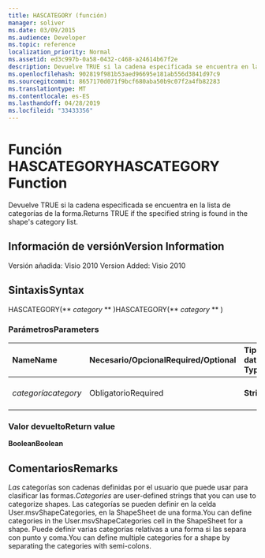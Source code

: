 ```yaml
---
title: HASCATEGORY (función)
manager: soliver
ms.date: 03/09/2015
ms.audience: Developer
ms.topic: reference
localization_priority: Normal
ms.assetid: ed3c997b-0a58-0432-c468-a24614b67f2e
description: Devuelve TRUE si la cadena especificada se encuentra en la lista de categorías de la forma.
ms.openlocfilehash: 902819f981b53aed96695e181ab556d3841d97c9
ms.sourcegitcommit: 8657170d071f9bcf680aba50b9c07f2a4fb82283
ms.translationtype: MT
ms.contentlocale: es-ES
ms.lasthandoff: 04/28/2019
ms.locfileid: "33433356"
---
```

# <a name="hascategory-function"></a><span data-ttu-id="e4e07-103">Función HASCATEGORY</span><span class="sxs-lookup"><span data-stu-id="e4e07-103">HASCATEGORY Function</span></span>

<span data-ttu-id="e4e07-104">Devuelve TRUE si la cadena especificada se encuentra en la lista de categorías de la forma.</span><span class="sxs-lookup"><span data-stu-id="e4e07-104">Returns TRUE if the specified string is found in the shape's category list.</span></span>
  
## <a name="version-information"></a><span data-ttu-id="e4e07-105">Información de versión</span><span class="sxs-lookup"><span data-stu-id="e4e07-105">Version Information</span></span>

<span data-ttu-id="e4e07-106">Versión añadida: Visio 2010
</span><span class="sxs-lookup"><span data-stu-id="e4e07-106">Version Added: Visio 2010</span></span> 
  
## <a name="syntax"></a><span data-ttu-id="e4e07-107">Sintaxis</span><span class="sxs-lookup"><span data-stu-id="e4e07-107">Syntax</span></span>

<span data-ttu-id="e4e07-108">HASCATEGORY(\*\* *category* \*\* )</span><span class="sxs-lookup"><span data-stu-id="e4e07-108">HASCATEGORY(\*\* *category* \*\* )</span></span> 
  
### <a name="parameters"></a><span data-ttu-id="e4e07-109">Parámetros</span><span class="sxs-lookup"><span data-stu-id="e4e07-109">Parameters</span></span>

|<span data-ttu-id="e4e07-110">**Name**</span><span class="sxs-lookup"><span data-stu-id="e4e07-110">**Name**</span></span>|<span data-ttu-id="e4e07-111">**Necesario/Opcional**</span><span class="sxs-lookup"><span data-stu-id="e4e07-111">**Required/Optional**</span></span>|<span data-ttu-id="e4e07-112">**Tipo de datos**</span><span class="sxs-lookup"><span data-stu-id="e4e07-112">**Data Type**</span></span>|<span data-ttu-id="e4e07-113">**Descripción**</span><span class="sxs-lookup"><span data-stu-id="e4e07-113">**Description**</span></span>|
|:-----|:-----|:-----|:-----|
| <span data-ttu-id="e4e07-114">_categoría_</span><span class="sxs-lookup"><span data-stu-id="e4e07-114">_category_</span></span> <br/> |<span data-ttu-id="e4e07-115">Obligatorio</span><span class="sxs-lookup"><span data-stu-id="e4e07-115">Required</span></span>  <br/> |<span data-ttu-id="e4e07-116">**String**</span><span class="sxs-lookup"><span data-stu-id="e4e07-116">**String**</span></span> <br/> |<span data-ttu-id="e4e07-117">Categoría que se va a buscar.</span><span class="sxs-lookup"><span data-stu-id="e4e07-117">The category to search for.</span></span>  <br/> |
   
### <a name="return-value"></a><span data-ttu-id="e4e07-118">Valor devuelto</span><span class="sxs-lookup"><span data-stu-id="e4e07-118">Return value</span></span>

 <span data-ttu-id="e4e07-119">**Boolean**</span><span class="sxs-lookup"><span data-stu-id="e4e07-119">**Boolean**</span></span>
  
## <a name="remarks"></a><span data-ttu-id="e4e07-120">Comentarios</span><span class="sxs-lookup"><span data-stu-id="e4e07-120">Remarks</span></span>

 <span data-ttu-id="e4e07-121">*Las*  categorías son cadenas definidas por el usuario que puede usar para clasificar las formas.</span><span class="sxs-lookup"><span data-stu-id="e4e07-121">*Categories*  are user-defined strings that you can use to categorize shapes.</span></span> <span data-ttu-id="e4e07-122">Las categorías se pueden definir en la celda User.msvShapeCategories, en la ShapeSheet de una forma.</span><span class="sxs-lookup"><span data-stu-id="e4e07-122">You can define categories in the User.msvShapeCategories cell in the ShapeSheet for a shape.</span></span> <span data-ttu-id="e4e07-123">Puede definir varias categorías relativas a una forma si las separa con punto y coma.</span><span class="sxs-lookup"><span data-stu-id="e4e07-123">You can define multiple categories for a shape by separating the categories with semi-colons.</span></span> 
  

